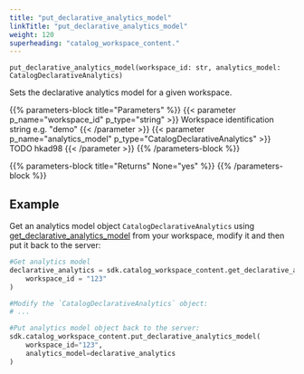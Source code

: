 ```yaml
---
title: "put_declarative_analytics_model"
linkTitle: "put_declarative_analytics_model"
weight: 120
superheading: "catalog_workspace_content."
---
```


``put_declarative_analytics_model(workspace_id: str, analytics_model: CatalogDeclarativeAnalytics)``

Sets the declarative analytics model for a given workspace.

{{% parameters-block  title="Parameters" %}}
{{< parameter p_name="workspace_id" p_type="string" >}}
Workspace identification string e.g. "demo"
{{< /parameter >}}
{{< parameter p_name="analytics_model" p_type="CatalogDeclarativeAnalytics" >}}
TODO hkad98
{{< /parameter >}}
{{% /parameters-block %}}

{{% parameters-block title="Returns" None="yes" %}}
{{% /parameters-block %}}

## Example

Get an analytics model object `CatalogDeclarativeAnalytics` using [get_declarative_analytics_model](../get_declarative_analytics_model/) from your workspace, modify it and then put it back to the server:

```python
#Get analytics model
declarative_analytics = sdk.catalog_workspace_content.get_declarative_analytics_model(
    workspace_id = "123"
)

#Modify the `CatalogDeclarativeAnalytics` object:
# ...

#Put analytics model object back to the server:
sdk.catalog_workspace_content.put_declarative_analytics_model(
    workspace_id="123",
    analytics_model=declarative_analytics
)
```
